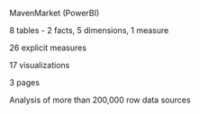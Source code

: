 MavenMarket (PowerBI)

8 tables - 2 facts, 5 dimensions, 1 measure

26 explicit measures

17 visualizations

3 pages

Analysis of more than 200,000 row data sources
